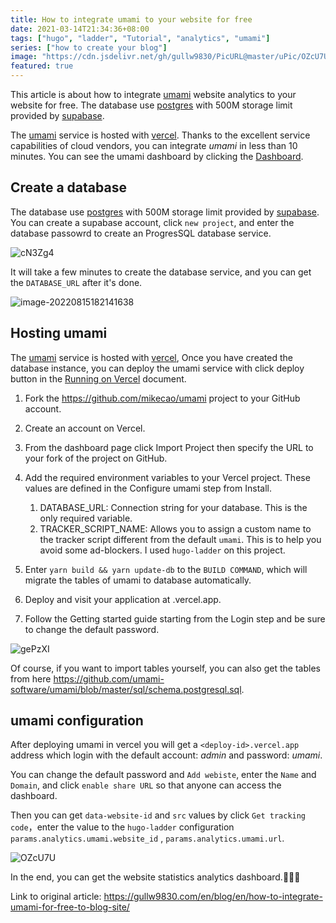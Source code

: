 ```yaml
---
title: How to integrate umami to your website for free
date: 2021-03-14T21:34:36+08:00
tags: ["hugo", "ladder", "Tutorial", "analytics", "umami"]
series: ["how to create your blog"]
image: "https://cdn.jsdelivr.net/gh/gullw9830/PicURL@master/uPic/OZcU7U.png"
featured: true
---
```

This article is about how to integrate [umami](https://umami.is/) website analytics to your website for free. The database use  [postgres](https://supabase.com/docs/guides/database) with 500M storage limit provided by [supabase](https://app.supabase.com/).

The [umami](https://umami.is/) service is hosted with [vercel](https://vercel.com/). Thanks to the excellent service capabilities of cloud vendors, you can integrate *umami* in less than 10 minutes. You can see the umami dashboard by clicking the [Dashboard](https://umami-ochre-nu.vercel.app/share/o3zAba1V/gullw9830).

<!--more-->

## Create a database

The database use  [postgres](https://supabase.com/docs/guides/database) with 500M storage limit provided by [supabase](https://app.supabase.com/). You can create a supabase account, click `new project`, and enter the database passowrd to create an ProgresSQL database service.

![cN3Zg4](https://cdn.jsdelivr.net/gh/gullw9830/PicURL@master/uPic/cN3Zg4.png)

It will take a few minutes to create the database service, and you can get the  `DATABASE_URL` after it's done.

![image-20220815182141638](https://cdn.jsdelivr.net/gh/gullw9830/PicURL@master/uPic/image-20220815182141638.png)

## Hosting umami

The [umami](https://umami.is/) service is hosted with [vercel](https://vercel.com/), Once you have created the database instance, you can deploy the umami service with click deploy button in the [Running on Vercel](https://umami.is/docs/running-on-vercel) document.

1. Fork the https://github.com/mikecao/umami project to your GitHub account.
2. Create an account on Vercel.
3. From the dashboard page click Import Project then specify the URL to your fork of the project on GitHub.
4. Add the required environment variables to your Vercel project. These values are defined in the Configure umami step from Install.
   1. DATABASE_URL: Connection string for your database. This is the only required variable.
   2. TRACKER_SCRIPT_NAME: Allows you to assign a custom name to the tracker script different from the default `umami`. This is to help you avoid some ad-blockers. I used `hugo-ladder` on this project.

5. Enter `yarn build && yarn update-db` to the `BUILD COMMAND`, which will migrate the tables of umami to database automatically. 
6. Deploy and visit your application at <deploy-id>.vercel.app.
7. Follow the Getting started guide starting from the Login step and be sure to change the default password.

![gePzXI](https://cdn.jsdelivr.net/gh/gullw9830/PicURL@master/uPic/gePzXI.png)

Of course, if you want to import tables yourself, you can also get the tables from here https://github.com/umami-software/umami/blob/master/sql/schema.postgresql.sql.

## umami configuration

After deploying umami in vercel you will get a  `<deploy-id>.vercel.app`  address which login with the default account: *admin* and password: *umami*.

You can change the default password and `Add webiste`, enter the `Name` and `Domain`, and click  `enable share URL` so that anyone can access the dashboard.

Then you can get  `data-website-id` and  `src` values by click `Get tracking code`，enter the value to the `hugo-ladder` configuration  `params.analytics.umami.website_id` ,  `params.analytics.umami.url`. 

![OZcU7U](https://cdn.jsdelivr.net/gh/gullw9830/PicURL@master/uPic/OZcU7U.png)

In the end, you can get the website statistics analytics dashboard.🎉🎉🎉

Link to original article: https://gullw9830.com/en/blog/en/how-to-integrate-umami-for-free-to-blog-site/